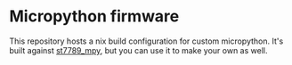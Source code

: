 # Micropython firmware 
This repository hosts a nix build configuration for custom micropython.
It's built against [st7789_mpy](https://github.com/russhughes/st7789_mpy), but you can use it to make your own as well.

